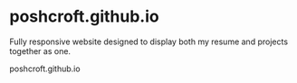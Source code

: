 # poshcroft.github.io
Fully responsive website designed to display both my resume and projects together as one.

poshcroft.github.io
